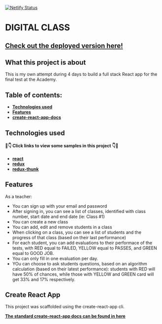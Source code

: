 [![Netlify Status](https://api.netlify.com/api/v1/badges/8a91c235-7004-403c-9efb-2a3bc9065c70/deploy-status)](https://app.netlify.com/sites/dog-quiz/deploys)

# DIGITAL CLASS

## [ Check out the deployed version here! ](https://dog-quiz.netlify.com)

## What this project is about

This is my own attempt during 4 days to build a full stack React app for the final test at the Academy.

## Table of contents:

- **[Technologies used](#technologies-used)**
- **[Features](#features)**
- **[create-react-app-docs](#create-react-app)**

## Technologies used

#### 👀👇 Click links to view some samples in this project 👇👀

- **[react](./src/components/EvaluationPage.js)**
- **[redux](./src/reducers/evaluations.js)**
- **[redux-thunk](./src/actions/students.js)**

## Features

As a teacher:

- You can sign up with your email and password
- After signing in, you can see a list of classes, identified with class number, start date and end date (ie: Class #1)
- You can create a new class
- You can add, edit and remove students in a class
- When clicking on a class, you can see a list of students and the progress of that class (based on their last performance)
- For each student, you can add evaluations to their performace of the tests, with RED equal to FAILED, YELLOW equal to PASSES, and GREEN equal to GOOD JOB.
- You can only fill in one evaluation per day.
- YOu can choose to ask students questions, based on an algorithm calculation (based on their latest performance): students with RED will have 50% of chances, while those with YELLOW and GREEN card will get 33% and 17% respectively.

## Create React App

This project was scaffolded using the create-react-app cli.

**[The standard create-react-app docs can be found in here](./create-react-app-docs.md)**
